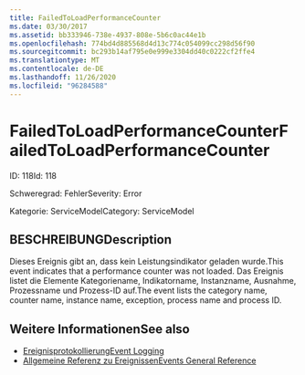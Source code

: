 ```yaml
---
title: FailedToLoadPerformanceCounter
ms.date: 03/30/2017
ms.assetid: bb333946-738e-4937-808e-5b6c0ac44e1b
ms.openlocfilehash: 774bd4d885568d4d13c774c054099cc298d56f90
ms.sourcegitcommit: bc293b14af795e0e999e3304dd40c0222cf2ffe4
ms.translationtype: MT
ms.contentlocale: de-DE
ms.lasthandoff: 11/26/2020
ms.locfileid: "96284588"
---
```

# <a name="failedtoloadperformancecounter"></a><span data-ttu-id="1a6f8-102">FailedToLoadPerformanceCounter</span><span class="sxs-lookup"><span data-stu-id="1a6f8-102">FailedToLoadPerformanceCounter</span></span>

<span data-ttu-id="1a6f8-103">ID: 118</span><span class="sxs-lookup"><span data-stu-id="1a6f8-103">Id: 118</span></span>  
  
 <span data-ttu-id="1a6f8-104">Schweregrad: Fehler</span><span class="sxs-lookup"><span data-stu-id="1a6f8-104">Severity: Error</span></span>  
  
 <span data-ttu-id="1a6f8-105">Kategorie: ServiceModel</span><span class="sxs-lookup"><span data-stu-id="1a6f8-105">Category: ServiceModel</span></span>  
  
## <a name="description"></a><span data-ttu-id="1a6f8-106">BESCHREIBUNG</span><span class="sxs-lookup"><span data-stu-id="1a6f8-106">Description</span></span>  

 <span data-ttu-id="1a6f8-107">Dieses Ereignis gibt an, dass kein Leistungsindikator geladen wurde.</span><span class="sxs-lookup"><span data-stu-id="1a6f8-107">This event indicates that a performance counter was not loaded.</span></span> <span data-ttu-id="1a6f8-108">Das Ereignis listet die Elemente Kategoriename, Indikatorname, Instanzname, Ausnahme, Prozessname und Prozess-ID auf.</span><span class="sxs-lookup"><span data-stu-id="1a6f8-108">The event lists the category name, counter name, instance name, exception, process name and process ID.</span></span>  
  
## <a name="see-also"></a><span data-ttu-id="1a6f8-109">Weitere Informationen</span><span class="sxs-lookup"><span data-stu-id="1a6f8-109">See also</span></span>

- [<span data-ttu-id="1a6f8-110">Ereignisprotokollierung</span><span class="sxs-lookup"><span data-stu-id="1a6f8-110">Event Logging</span></span>](index.md)
- [<span data-ttu-id="1a6f8-111">Allgemeine Referenz zu Ereignissen</span><span class="sxs-lookup"><span data-stu-id="1a6f8-111">Events General Reference</span></span>](events-general-reference.md)
